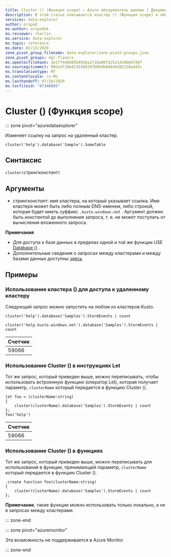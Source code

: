 ```yaml
---
title: Cluster () (Функция scope) — Azure обозреватель данных | Документация Майкрософт
description: В этой статье описывается кластер () (Функция scope) в обозреватель данных Azure.
services: data-explorer
author: orspod
ms.author: orspodek
ms.reviewer: rkarlin
ms.service: data-explorer
ms.topic: reference
ms.date: 02/13/2020
zone_pivot_group_filename: data-explorer/zone-pivot-groups.json
zone_pivot_groups: kql-flavors
ms.openlocfilehash: 3e1f74d6605b4916a2718a00fd252141060d748f
ms.sourcegitcommit: 09da3f26b4235368297b8b9b604d4282228a443c
ms.translationtype: MT
ms.contentlocale: ru-RU
ms.lasthandoff: 07/28/2020
ms.locfileid: "87348893"
---
```

# <a name="cluster-scope-function"></a>Cluster () (Функция scope)

::: zone pivot="azuredataexplorer"

Изменяет ссылку на запрос на удаленный кластер. 

```kusto
cluster('help').database('Sample').SomeTable
```

## <a name="syntax"></a>Синтаксис

`cluster(`*стрингконстант*`)`

## <a name="arguments"></a>Аргументы

* *стрингконстант*: имя кластера, на который указывает ссылка. Имя кластера может быть либо полным DNS-именем, либо строкой, которая будет иметь суффикс `.kusto.windows.net` . Аргумент должен быть _константой_ до выполнения запроса, т. е. не может поступать от вычисления вложенного запроса.

**Примечания**

* Для доступа к базе данных в пределах одной и той же функции USE [Database ()](databasefunction.md) .
* Дополнительные сведения о запросах между кластерами и между базами данных доступны [здесь](cross-cluster-or-database-queries.md)  

## <a name="examples"></a>Примеры

### <a name="use-cluster-to-access-remote-cluster"></a>Использование кластера () для доступа к удаленному кластеру 

Следующий запрос можно запустить на любом из кластеров Kusto.

```kusto
cluster('help').database('Samples').StormEvents | count

cluster('help.kusto.windows.net').database('Samples').StormEvents | count  
```

|Счетчик|
|---|
|59066|

### <a name="use-cluster-inside-let-statements"></a>Использование Cluster () в инструкциях Let 

Тот же запрос, который приведен выше, можно переписывать, чтобы использовать встроенную функцию (оператор Let), которая получает параметр, `clusterName` который передается в функцию Cluster ().

```kusto
let foo = (clusterName:string)
{
    cluster(clusterName).database('Samples').StormEvents | count
};
foo('help')
```

|Счетчик|
|---|
|59066|

### <a name="use-cluster-inside-functions"></a>Использование Cluster () в функциях 

Тот же запрос, который приведен выше, можно переписывать для использования в функции, принимающей параметр, `clusterName` который передается в функцию Cluster ().

```kusto
.create function foo(clusterName:string)
{
    cluster(clusterName).database('Samples').StormEvents | count
};
```

**Примечание.** такие функции можно использовать только локально, а не в запросах между кластерами.

::: zone-end

::: zone pivot="azuremonitor"

Эта возможность не поддерживается в Azure Monitor

::: zone-end
